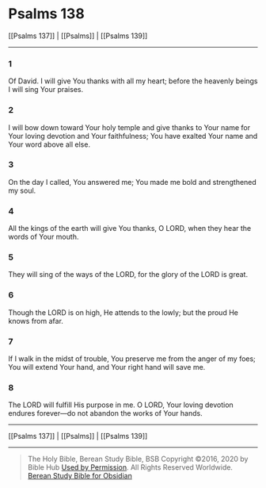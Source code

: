 # Psalms 138

[[Psalms 137]] | [[Psalms]] | [[Psalms 139]]

---

### 1
Of David. I will give You thanks with all my heart; before the heavenly beings I will sing Your praises.

### 2
I will bow down toward Your holy temple and give thanks to Your name for Your loving devotion and Your faithfulness; You have exalted Your name and Your word above all else.

### 3
On the day I called, You answered me; You made me bold and strengthened my soul.

### 4
All the kings of the earth will give You thanks, O LORD, when they hear the words of Your mouth.

### 5
They will sing of the ways of the LORD, for the glory of the LORD is great.

### 6
Though the LORD is on high, He attends to the lowly; but the proud He knows from afar.

### 7
If I walk in the midst of trouble, You preserve me from the anger of my foes; You will extend Your hand, and Your right hand will save me.

### 8
The LORD will fulfill His purpose in me. O LORD, Your loving devotion endures forever—do not abandon the works of Your hands.

---

[[Psalms 137]] | [[Psalms]] | [[Psalms 139]]

---

> The Holy Bible, Berean Study Bible, BSB
> Copyright &copy;2016, 2020 by Bible Hub
> [Used by Permission](https://berean.bible/terms.htm). All Rights Reserved Worldwide.
> [Berean Study Bible for Obsidian](https://github.com/gapmiss/berean-study-bible-for-obsidian)</small>

